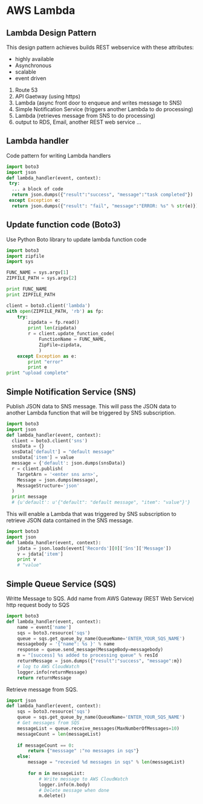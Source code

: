 # AWS Lambda 

## Lambda Design Pattern
This design pattern achieves builds REST webservice with these attributes:
- highly available
- Asynchronous
- scalable
- event driven 

 
1. Route 53
2. API Gaetway (using https)
3. Lambda (async front door to enqueue and writes message to SNS)
4. Simple Notification Service (triggers another Lambda to do processing)
5. Lambda (retrieves message from SNS to do processing)
6. output to RDS, Email, another REST web service ...

## Lambda handler 
Code pattern for writing Lambda handlers
```python
import boto3
import json
def lambda_handler(event, context):
 try:
  ... a block of code
  return json.dumps({"result":"success", "message":"task completed"})
 except Exception e:
  return json.dumps({"result": "fail", "message":"ERROR: %s" % str(e)})
```

## Update function code (Boto3)
Use Python Boto library to update lambda function code
```python
import boto3
import zipfile
import sys

FUNC_NAME = sys.argv[1]
ZIPFILE_PATH = sys.argv[2]

print FUNC_NAME 
print ZIPFILE_PATH

client = boto3.client('lambda')
with open(ZIPFILE_PATH, 'rb') as fp:
    try:
        zipdata = fp.read() 
        print len(zipdata)
        r = client.update_function_code(
            FunctionName = FUNC_NAME,
            ZipFile=zipdata,
            )
    except Exception as e:
        print "error"
        print e
print "upload complete"
```


## Simple Notification Service (SNS)
Publish JSON data to SNS message.  This will pass the JSON data to another Lambda function that will be triggered by SNS subscription.
```python
import boto3
import json
def lambda_handler(event, context):
  client = boto3.client('sns')
  snsData = {}
  snsData['default'] = "default message"
  snsData['item'] = value
  message = {'default': json.dumps(snsData)}
  r = client.publish(
    TargetArn = '<enter sns arn>',
    Message = json.dumps(message),
    MessageStructure='json'
  )
  print message
  # {u'default': u'{"default": "default message", "item": "value"}'}
```

This will enable a Lambda that was triggered by SNS subscription to retrieve JSON data contained in the SNS message. 
```python
import boto3
import json
def lambda_handler(event, context):
    jdata = json.loads(event['Records'][0]['Sns']['Message'])
    v = jdata['item']
    print v
    # "value"
```

## Simple Queue Service (SQS)

Writte Message to SQS.
Add name from AWS Gateway (REST Web Service) http request body to SQS
```python
import boto3
def lambda_handler(event, context):
    name = event['name']
    sqs = boto3.resource('sqs')
    queue = sqs.get_queue_by_name(QueueName='ENTER_YOUR_SQS_NAME')
    messagebody = '{"name": %s }' % name
    response = queue.send_message(MessageBody=messagebody)
    m = "[success] %s added to processing queue" % resId
    returnMessage = json.dumps({"result":"success", "message":m})
    # log to AWS CloudWatch
    logger.info(returnMessage)
    return returnMessage
```

 
Retrieve message from SQS.
```python
import json
def lambda_handler(event, context):
    sqs = boto3.resource('sqs')
    queue = sqs.get_queue_by_name(QueueName='ENTER_YOUR_SQS_NAME')
    # Get messages from SQS
    messageList = queue.receive_messages(MaxNumberOfMessages=10)
    messageCount = len(messageList)
    
    if messageCount == 0:
        return {"messsage" :"no messages in sqs"}
    else:
        message = "recevied %d messages in sqs" % len(messageList)
        
        for m in messageList:
            # Write message to AWS CloudWatch
            logger.info(m.body)
            # Delete message when done
            m.delete()
```
